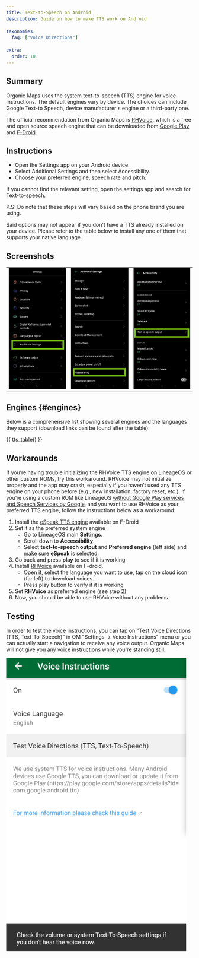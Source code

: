 ```yaml
---
title: Text-to-Speech on Android
description: Guide on how to make TTS work on Android

taxonomies:
  faq: ["Voice Directions"]

extra:
  order: 10
---
```


## Summary

Organic Maps uses the system text-to-speech (TTS) engine for voice instructions. The default engines vary by device. The choices can include Google Text-to Speech, device manufacturer's engine or a third-party one.

The official recommendation from Organic Maps is [RHVoice](https://rhvoice.org/), which is a free and open source speech engine that can be downloaded from [Google Play](https://play.google.com/store/apps/details?id=com.github.olga_yakovleva.rhvoice.android) and [F-Droid](https://f-droid.org/en/packages/com.github.olga_yakovleva.rhvoice.android/).

## Instructions

- Open the Settings app on your Android device.
- Select Additional Settings and then select Accessibility.
- Choose your preferred engine, speech rate and pitch.

If you cannot find the relevant setting, open the settings app and search for Text-to-speech.

P.S: Do note that these steps will vary based on the phone brand you are using.

Said options may not appear if you don't have a TTS already installed on your device. Please refer to the table below to install any one of them that supports your native language.

## Screenshots

|             |             |             |
| ----------- | ----------- | ----------- |
![Settings](tts_config_1.jpg "Settings") | ![Additional Settings](tts_config_2.jpg "Additional Settings")|![Accessibility](tts_config_3.jpg "Accessibility")

## Engines {#engines}

Below is a comprehensive list showing several engines and the languages they support (download links can be found after the table):

{{ tts_table() }}

## Workarounds

If you’re having trouble initializing the RHVoice TTS engine on LineageOS or other custom ROMs, try this workaround. RHVoice may not initialize properly and the app may crash, especially if you haven’t used any TTS engine on your phone before (e.g., new installation, factory reset, etc.). If you’re using a custom ROM like LineageOS <ins>without Google Play services and Speech Services by Google</ins>, and you want to use RHVoice as your preferred TTS engine, follow the instructions below as a workaround:

1. Install the [eSpeak TTS engine](https://f-droid.org/en/packages/com.reecedunn.espeak) available on F-Droid
2. Set it as the preferred system engine
    - Go to LineageOS main **Settings**.
    - Scroll down to **Accessibility**.
    - Select **text-to-speech output** and **Preferred engine** (left side) and make sure **eSpeak** is selected.
3. Go back and press **play** to see if it is working
4. Install [RHVoice](https://f-droid.org/en/packages/com.github.olga_yakovleva.rhvoice.android/) available on F-droid.
    - Open it, select the language you want to use, tap on the cloud icon (far left) to download voices.
    - Press play button to verify if it is working
5. Set **RHVoice** as preferred engine (see step 2)
6. Now, you should be able to use RHVoice without any problems

## Testing

In order to test the voice instructions, you can tap on "Test Voice Directions (TTS, Text-To-Speech)" in OM "Settings → Voice Instructions" menu or you can actually start a navigation to receive any voice output. Organic Maps will not give you any voice instructions while you're standing still.

![TTS Test](tts_test.png "TTS Test")
